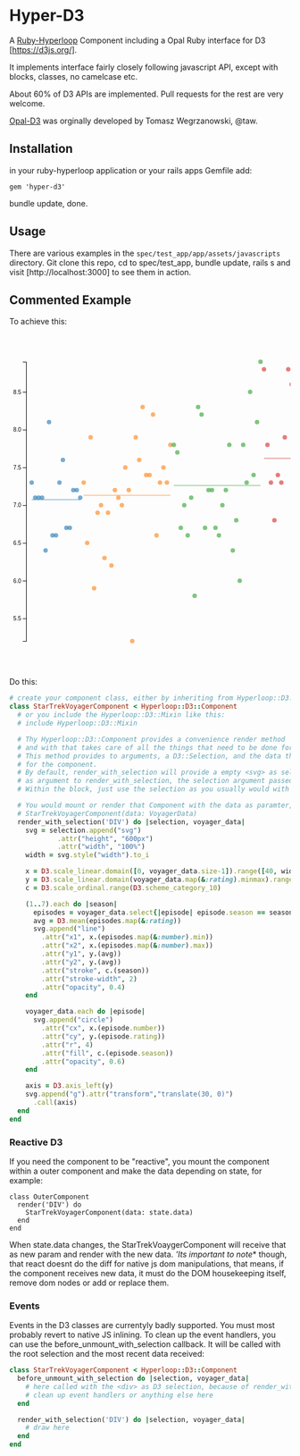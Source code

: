 # Hyper-D3

A [Ruby-Hyperloop](https://ruby-hyperloop.org/) Component including a
Opal Ruby interface for D3 [https://d3js.org/].

It implements interface fairly closely following javascript API, except with blocks, classes, no camelcase etc.

About 60% of D3 APIs are implemented. Pull requests for the rest are very welcome.

[Opal-D3](https://taw.github.io/opal-d3/) was orginally developed by Tomasz Wegrzanowski, @taw.

## Installation

in your ruby-hyperloop application or your rails apps Gemfile add:
```
gem 'hyper-d3'
```
bundle update, done.

## Usage

There are various examples in the `spec/test_app/app/assets/javascripts` directory.
Git clone this repo, cd to spec/test_app, bundle update, rails s and visit [http://localhost:3000] to see them in action.

## Commented Example

To achieve this:
<div><svg xmlns="http://www.w3.org/2000/svg" height="600px" width="100%"><line x1="40" x2="126.98224852071007" y1="296.8468468468468" y2="296.8468468468468" stroke="#1f77b4" stroke-width="2" opacity="0.4"/><line x1="133.19526627218934" x2="288.5207100591716" y1="289.08523908523904" y2="289.08523908523904" stroke="#ff7f0e" stroke-width="2" opacity="0.4"/><line x1="294.73372781065086" x2="450.0591715976331" y1="271.41372141372125" y2="271.41372141372125" stroke="#2ca02c" stroke-width="2" opacity="0.4"/><line x1="456.27218934911247" x2="611.5976331360947" y1="223.07692307692332" y2="223.07692307692332" stroke="#d62728" stroke-width="2" opacity="0.4"/><line x1="617.810650887574" x2="773.1360946745563" y1="235.0311850311852" y2="235.0311850311852" stroke="#9467bd" stroke-width="2" opacity="0.4"/><line x1="779.3491124260355" x2="934.6745562130178" y1="265.1767151767154" y2="265.1767151767154" stroke="#8c564b" stroke-width="2" opacity="0.4"/><line x1="940.887573964497" x2="1090" y1="243.51351351351354" y2="243.51351351351354" stroke="#e377c2" stroke-width="2" opacity="0.4"/><circle cx="40" cy="266.2162162162163" r="4" fill="#1f77b4" opacity="0.6"/><circle cx="46.21301775147929" cy="293.2432432432433" r="4" fill="#1f77b4" opacity="0.6"/><circle cx="52.426035502958584" cy="293.2432432432433" r="4" fill="#1f77b4" opacity="0.6"/><circle cx="58.63905325443787" cy="293.2432432432433" r="4" fill="#1f77b4" opacity="0.6"/><circle cx="64.85207100591717" cy="387.8378378378378" r="4" fill="#1f77b4" opacity="0.6"/><circle cx="71.06508875739645" cy="158.10810810810824" r="4" fill="#1f77b4" opacity="0.6"/><circle cx="77.27810650887574" cy="360.8108108108109" r="4" fill="#1f77b4" opacity="0.6"/><circle cx="83.49112426035504" cy="360.8108108108109" r="4" fill="#1f77b4" opacity="0.6"/><circle cx="89.70414201183432" cy="266.2162162162163" r="4" fill="#1f77b4" opacity="0.6"/><circle cx="95.9171597633136" cy="225.6756756756758" r="4" fill="#1f77b4" opacity="0.6"/><circle cx="102.1301775147929" cy="347.2972972972973" r="4" fill="#1f77b4" opacity="0.6"/><circle cx="108.34319526627219" cy="347.2972972972973" r="4" fill="#1f77b4" opacity="0.6"/><circle cx="114.55621301775147" cy="279.7297297297298" r="4" fill="#1f77b4" opacity="0.6"/><circle cx="120.76923076923077" cy="279.7297297297298" r="4" fill="#1f77b4" opacity="0.6"/><circle cx="126.98224852071007" cy="293.2432432432433" r="4" fill="#1f77b4" opacity="0.6"/><circle cx="133.19526627218934" cy="266.2162162162163" r="4" fill="#ff7f0e" opacity="0.6"/><circle cx="139.40828402366864" cy="374.3243243243244" r="4" fill="#ff7f0e" opacity="0.6"/><circle cx="145.6213017751479" cy="185.13513513513516" r="4" fill="#ff7f0e" opacity="0.6"/><circle cx="151.8343195266272" cy="455.4054054054054" r="4" fill="#ff7f0e" opacity="0.6"/><circle cx="158.0473372781065" cy="320.27027027027026" r="4" fill="#ff7f0e" opacity="0.6"/><circle cx="164.2603550295858" cy="306.7567567567568" r="4" fill="#ff7f0e" opacity="0.6"/><circle cx="170.47337278106508" cy="401.3513513513514" r="4" fill="#ff7f0e" opacity="0.6"/><circle cx="176.68639053254438" cy="320.27027027027026" r="4" fill="#ff7f0e" opacity="0.6"/><circle cx="182.89940828402368" cy="414.8648648648649" r="4" fill="#ff7f0e" opacity="0.6"/><circle cx="189.11242603550295" cy="279.7297297297298" r="4" fill="#ff7f0e" opacity="0.6"/><circle cx="195.32544378698225" cy="293.2432432432433" r="4" fill="#ff7f0e" opacity="0.6"/><circle cx="201.53846153846155" cy="306.7567567567568" r="4" fill="#ff7f0e" opacity="0.6"/><circle cx="207.75147928994085" cy="239.18918918918928" r="4" fill="#ff7f0e" opacity="0.6"/><circle cx="213.96449704142015" cy="279.7297297297298" r="4" fill="#ff7f0e" opacity="0.6"/><circle cx="220.1775147928994" cy="550" r="4" fill="#ff7f0e" opacity="0.6"/><circle cx="226.3905325443787" cy="185.13513513513516" r="4" fill="#ff7f0e" opacity="0.6"/><circle cx="232.60355029585799" cy="225.6756756756758" r="4" fill="#ff7f0e" opacity="0.6"/><circle cx="238.81656804733728" cy="131.08108108108104" r="4" fill="#ff7f0e" opacity="0.6"/><circle cx="245.02958579881656" cy="252.7027027027027" r="4" fill="#ff7f0e" opacity="0.6"/><circle cx="251.24260355029585" cy="252.7027027027027" r="4" fill="#ff7f0e" opacity="0.6"/><circle cx="257.4556213017752" cy="144.59459459459475" r="4" fill="#ff7f0e" opacity="0.6"/><circle cx="263.6686390532544" cy="360.8108108108109" r="4" fill="#ff7f0e" opacity="0.6"/><circle cx="269.8816568047337" cy="266.2162162162163" r="4" fill="#ff7f0e" opacity="0.6"/><circle cx="276.094674556213" cy="239.18918918918928" r="4" fill="#ff7f0e" opacity="0.6"/><circle cx="282.3076923076923" cy="266.2162162162163" r="4" fill="#ff7f0e" opacity="0.6"/><circle cx="288.5207100591716" cy="198.64864864864876" r="4" fill="#ff7f0e" opacity="0.6"/><circle cx="294.73372781065086" cy="198.64864864864876" r="4" fill="#2ca02c" opacity="0.6"/><circle cx="300.94674556213016" cy="212.1621621621622" r="4" fill="#2ca02c" opacity="0.6"/><circle cx="307.1597633136095" cy="347.2972972972973" r="4" fill="#2ca02c" opacity="0.6"/><circle cx="313.37278106508876" cy="306.7567567567568" r="4" fill="#2ca02c" opacity="0.6"/><circle cx="319.58579881656806" cy="360.8108108108109" r="4" fill="#2ca02c" opacity="0.6"/><circle cx="325.79881656804736" cy="293.2432432432433" r="4" fill="#2ca02c" opacity="0.6"/><circle cx="332.0118343195266" cy="468.91891891891896" r="4" fill="#2ca02c" opacity="0.6"/><circle cx="338.2248520710059" cy="131.08108108108104" r="4" fill="#2ca02c" opacity="0.6"/><circle cx="344.4378698224852" cy="144.59459459459475" r="4" fill="#2ca02c" opacity="0.6"/><circle cx="350.6508875739645" cy="347.2972972972973" r="4" fill="#2ca02c" opacity="0.6"/><circle cx="356.8639053254438" cy="279.7297297297298" r="4" fill="#2ca02c" opacity="0.6"/><circle cx="363.0769230769231" cy="279.7297297297298" r="4" fill="#2ca02c" opacity="0.6"/><circle cx="369.28994082840234" cy="347.2972972972973" r="4" fill="#2ca02c" opacity="0.6"/><circle cx="375.5029585798817" cy="360.8108108108109" r="4" fill="#2ca02c" opacity="0.6"/><circle cx="381.71597633136093" cy="306.7567567567568" r="4" fill="#2ca02c" opacity="0.6"/><circle cx="387.9289940828403" cy="279.7297297297298" r="4" fill="#2ca02c" opacity="0.6"/><circle cx="394.14201183431953" cy="198.64864864864876" r="4" fill="#2ca02c" opacity="0.6"/><circle cx="400.3550295857988" cy="387.8378378378378" r="4" fill="#2ca02c" opacity="0.6"/><circle cx="406.56804733727813" cy="333.78378378378386" r="4" fill="#2ca02c" opacity="0.6"/><circle cx="412.7810650887574" cy="441.89189189189193" r="4" fill="#2ca02c" opacity="0.6"/><circle cx="418.9940828402367" cy="198.64864864864876" r="4" fill="#2ca02c" opacity="0.6"/><circle cx="425.20710059171597" cy="266.2162162162163" r="4" fill="#2ca02c" opacity="0.6"/><circle cx="431.42011834319527" cy="104.05405405405412" r="4" fill="#2ca02c" opacity="0.6"/><circle cx="437.63313609467457" cy="252.7027027027027" r="4" fill="#2ca02c" opacity="0.6"/><circle cx="443.84615384615387" cy="158.10810810810824" r="4" fill="#2ca02c" opacity="0.6"/><circle cx="450.0591715976331" cy="50" r="4" fill="#2ca02c" opacity="0.6"/><circle cx="456.27218934911247" cy="63.51351351351349" r="4" fill="#d62728" opacity="0.6"/><circle cx="462.4852071005917" cy="198.64864864864876" r="4" fill="#d62728" opacity="0.6"/><circle cx="468.698224852071" cy="266.2162162162163" r="4" fill="#d62728" opacity="0.6"/><circle cx="474.9112426035503" cy="333.78378378378386" r="4" fill="#d62728" opacity="0.6"/><circle cx="481.12426035502955" cy="252.7027027027027" r="4" fill="#d62728" opacity="0.6"/><circle cx="487.3372781065089" cy="266.2162162162163" r="4" fill="#d62728" opacity="0.6"/><circle cx="493.55029585798815" cy="185.13513513513516" r="4" fill="#d62728" opacity="0.6"/><circle cx="499.76331360946745" cy="63.51351351351349" r="4" fill="#d62728" opacity="0.6"/><circle cx="505.97633136094674" cy="90.54054054054063" r="4" fill="#d62728" opacity="0.6"/><circle cx="512.189349112426" cy="333.78378378378386" r="4" fill="#d62728" opacity="0.6"/><circle cx="518.4023668639054" cy="333.78378378378386" r="4" fill="#d62728" opacity="0.6"/><circle cx="524.6153846153846" cy="347.2972972972973" r="4" fill="#d62728" opacity="0.6"/><circle cx="530.8284023668639" cy="225.6756756756758" r="4" fill="#d62728" opacity="0.6"/><circle cx="537.0414201183432" cy="63.51351351351349" r="4" fill="#d62728" opacity="0.6"/><circle cx="543.2544378698225" cy="198.64864864864876" r="4" fill="#d62728" opacity="0.6"/><circle cx="549.4674556213017" cy="158.10810810810824" r="4" fill="#d62728" opacity="0.6"/><circle cx="555.6804733727811" cy="333.78378378378386" r="4" fill="#d62728" opacity="0.6"/><circle cx="561.8934911242603" cy="198.64864864864876" r="4" fill="#d62728" opacity="0.6"/><circle cx="568.1065088757397" cy="212.1621621621622" r="4" fill="#d62728" opacity="0.6"/><circle cx="574.319526627219" cy="360.8108108108109" r="4" fill="#d62728" opacity="0.6"/><circle cx="580.5325443786982" cy="252.7027027027027" r="4" fill="#d62728" opacity="0.6"/><circle cx="586.7455621301775" cy="387.8378378378378" r="4" fill="#d62728" opacity="0.6"/><circle cx="592.9585798816569" cy="63.51351351351349" r="4" fill="#d62728" opacity="0.6"/><circle cx="599.1715976331361" cy="293.2432432432433" r="4" fill="#d62728" opacity="0.6"/><circle cx="605.3846153846154" cy="158.10810810810824" r="4" fill="#d62728" opacity="0.6"/><circle cx="611.5976331360947" cy="158.10810810810824" r="4" fill="#d62728" opacity="0.6"/><circle cx="617.810650887574" cy="212.1621621621622" r="4" fill="#9467bd" opacity="0.6"/><circle cx="624.0236686390532" cy="104.05405405405412" r="4" fill="#9467bd" opacity="0.6"/><circle cx="630.2366863905326" cy="333.78378378378386" r="4" fill="#9467bd" opacity="0.6"/><circle cx="636.4497041420118" cy="185.13513513513516" r="4" fill="#9467bd" opacity="0.6"/><circle cx="642.6627218934912" cy="401.3513513513514" r="4" fill="#9467bd" opacity="0.6"/><circle cx="648.8757396449704" cy="77.0270270270272" r="4" fill="#9467bd" opacity="0.6"/><circle cx="655.0887573964498" cy="225.6756756756758" r="4" fill="#9467bd" opacity="0.6"/><circle cx="661.301775147929" cy="293.2432432432433" r="4" fill="#9467bd" opacity="0.6"/><circle cx="667.5147928994083" cy="279.7297297297298" r="4" fill="#9467bd" opacity="0.6"/><circle cx="673.7278106508876" cy="198.64864864864876" r="4" fill="#9467bd" opacity="0.6"/><circle cx="679.9408284023668" cy="131.08108108108104" r="4" fill="#9467bd" opacity="0.6"/><circle cx="686.1538461538462" cy="252.7027027027027" r="4" fill="#9467bd" opacity="0.6"/><circle cx="692.3668639053254" cy="266.2162162162163" r="4" fill="#9467bd" opacity="0.6"/><circle cx="698.5798816568047" cy="225.6756756756758" r="4" fill="#9467bd" opacity="0.6"/><circle cx="704.792899408284" cy="117.56756756756755" r="4" fill="#9467bd" opacity="0.6"/><circle cx="711.0059171597634" cy="117.56756756756755" r="4" fill="#9467bd" opacity="0.6"/><circle cx="717.2189349112425" cy="347.2972972972973" r="4" fill="#9467bd" opacity="0.6"/><circle cx="723.4319526627219" cy="212.1621621621622" r="4" fill="#9467bd" opacity="0.6"/><circle cx="729.6449704142012" cy="536.4864864864866" r="4" fill="#9467bd" opacity="0.6"/><circle cx="735.8579881656806" cy="225.6756756756758" r="4" fill="#9467bd" opacity="0.6"/><circle cx="742.0710059171597" cy="333.78378378378386" r="4" fill="#9467bd" opacity="0.6"/><circle cx="748.2840236686391" cy="158.10810810810824" r="4" fill="#9467bd" opacity="0.6"/><circle cx="754.4970414201184" cy="360.8108108108109" r="4" fill="#9467bd" opacity="0.6"/><circle cx="760.7100591715975" cy="104.05405405405412" r="4" fill="#9467bd" opacity="0.6"/><circle cx="766.9230769230769" cy="293.2432432432433" r="4" fill="#9467bd" opacity="0.6"/><circle cx="773.1360946745563" cy="117.56756756756755" r="4" fill="#9467bd" opacity="0.6"/><circle cx="779.3491124260355" cy="144.59459459459475" r="4" fill="#8c564b" opacity="0.6"/><circle cx="785.5621301775147" cy="239.18918918918928" r="4" fill="#8c564b" opacity="0.6"/><circle cx="791.7751479289941" cy="387.8378378378378" r="4" fill="#8c564b" opacity="0.6"/><circle cx="797.9881656804733" cy="104.05405405405412" r="4" fill="#8c564b" opacity="0.6"/><circle cx="804.2011834319527" cy="374.3243243243244" r="4" fill="#8c564b" opacity="0.6"/><circle cx="810.4142011834319" cy="266.2162162162163" r="4" fill="#8c564b" opacity="0.6"/><circle cx="816.6272189349113" cy="225.6756756756758" r="4" fill="#8c564b" opacity="0.6"/><circle cx="822.8402366863905" cy="225.6756756756758" r="4" fill="#8c564b" opacity="0.6"/><circle cx="829.0532544378698" cy="252.7027027027027" r="4" fill="#8c564b" opacity="0.6"/><circle cx="835.2662721893491" cy="131.08108108108104" r="4" fill="#8c564b" opacity="0.6"/><circle cx="841.4792899408284" cy="414.8648648648649" r="4" fill="#8c564b" opacity="0.6"/><circle cx="847.6923076923077" cy="50" r="4" fill="#8c564b" opacity="0.6"/><circle cx="853.905325443787" cy="293.2432432432433" r="4" fill="#8c564b" opacity="0.6"/><circle cx="860.1183431952662" cy="306.7567567567568" r="4" fill="#8c564b" opacity="0.6"/><circle cx="866.3313609467456" cy="293.2432432432433" r="4" fill="#8c564b" opacity="0.6"/><circle cx="872.5443786982249" cy="266.2162162162163" r="4" fill="#8c564b" opacity="0.6"/><circle cx="878.7573964497041" cy="414.8648648648649" r="4" fill="#8c564b" opacity="0.6"/><circle cx="884.9704142011834" cy="320.27027027027026" r="4" fill="#8c564b" opacity="0.6"/><circle cx="891.1834319526628" cy="252.7027027027027" r="4" fill="#8c564b" opacity="0.6"/><circle cx="897.396449704142" cy="293.2432432432433" r="4" fill="#8c564b" opacity="0.6"/><circle cx="903.6094674556213" cy="279.7297297297298" r="4" fill="#8c564b" opacity="0.6"/><circle cx="909.8224852071006" cy="347.2972972972973" r="4" fill="#8c564b" opacity="0.6"/><circle cx="916.03550295858" cy="401.3513513513514" r="4" fill="#8c564b" opacity="0.6"/><circle cx="922.2485207100591" cy="144.59459459459475" r="4" fill="#8c564b" opacity="0.6"/><circle cx="928.4615384615385" cy="293.2432432432433" r="4" fill="#8c564b" opacity="0.6"/><circle cx="934.6745562130178" cy="171.62162162162167" r="4" fill="#8c564b" opacity="0.6"/><circle cx="940.887573964497" cy="185.13513513513516" r="4" fill="#e377c2" opacity="0.6"/><circle cx="947.1005917159763" cy="239.18918918918928" r="4" fill="#e377c2" opacity="0.6"/><circle cx="953.3136094674556" cy="306.7567567567568" r="4" fill="#e377c2" opacity="0.6"/><circle cx="959.5266272189349" cy="347.2972972972973" r="4" fill="#e377c2" opacity="0.6"/><circle cx="965.7396449704141" cy="212.1621621621622" r="4" fill="#e377c2" opacity="0.6"/><circle cx="971.9526627218935" cy="266.2162162162163" r="4" fill="#e377c2" opacity="0.6"/><circle cx="978.1656804733728" cy="198.64864864864876" r="4" fill="#e377c2" opacity="0.6"/><circle cx="984.3786982248521" cy="360.8108108108109" r="4" fill="#e377c2" opacity="0.6"/><circle cx="990.5917159763313" cy="225.6756756756758" r="4" fill="#e377c2" opacity="0.6"/><circle cx="996.8047337278107" cy="225.6756756756758" r="4" fill="#e377c2" opacity="0.6"/><circle cx="1003.0177514792899" cy="144.59459459459475" r="4" fill="#e377c2" opacity="0.6"/><circle cx="1009.2307692307693" cy="320.27027027027026" r="4" fill="#e377c2" opacity="0.6"/><circle cx="1015.4437869822485" cy="266.2162162162163" r="4" fill="#e377c2" opacity="0.6"/><circle cx="1021.6568047337278" cy="279.7297297297298" r="4" fill="#e377c2" opacity="0.6"/><circle cx="1027.8698224852071" cy="171.62162162162167" r="4" fill="#e377c2" opacity="0.6"/><circle cx="1034.0828402366865" cy="225.6756756756758" r="4" fill="#e377c2" opacity="0.6"/><circle cx="1040.2958579881656" cy="212.1621621621622" r="4" fill="#e377c2" opacity="0.6"/><circle cx="1046.508875739645" cy="279.7297297297298" r="4" fill="#e377c2" opacity="0.6"/><circle cx="1052.7218934911243" cy="252.7027027027027" r="4" fill="#e377c2" opacity="0.6"/><circle cx="1058.9349112426034" cy="198.64864864864876" r="4" fill="#e377c2" opacity="0.6"/><circle cx="1065.1479289940828" cy="306.7567567567568" r="4" fill="#e377c2" opacity="0.6"/><circle cx="1071.3609467455622" cy="293.2432432432433" r="4" fill="#e377c2" opacity="0.6"/><circle cx="1077.5739644970415" cy="239.18918918918928" r="4" fill="#e377c2" opacity="0.6"/><circle cx="1083.7869822485206" cy="225.6756756756758" r="4" fill="#e377c2" opacity="0.6"/><circle cx="1090" cy="104.05405405405412" r="4" fill="#e377c2" opacity="0.6"/><g transform="translate(30, 0)" fill="none" font-size="10" font-family="sans-serif" text-anchor="end"><path class="domain" stroke="#000" d="M-6,550.5H0.5V50.5H-6"/><g class="tick" opacity="1" transform="translate(0,509.9594594594595)"><line stroke="#000" x2="-6"/><text fill="#000" x="-9" dy="0.32em">5.5</text></g><g class="tick" opacity="1" transform="translate(0,442.39189189189193)"><line stroke="#000" x2="-6"/><text fill="#000" x="-9" dy="0.32em">6.0</text></g><g class="tick" opacity="1" transform="translate(0,374.8243243243244)"><line stroke="#000" x2="-6"/><text fill="#000" x="-9" dy="0.32em">6.5</text></g><g class="tick" opacity="1" transform="translate(0,307.2567567567568)"><line stroke="#000" x2="-6"/><text fill="#000" x="-9" dy="0.32em">7.0</text></g><g class="tick" opacity="1" transform="translate(0,239.68918918918928)"><line stroke="#000" x2="-6"/><text fill="#000" x="-9" dy="0.32em">7.5</text></g><g class="tick" opacity="1" transform="translate(0,172.12162162162167)"><line stroke="#000" x2="-6"/><text fill="#000" x="-9" dy="0.32em">8.0</text></g><g class="tick" opacity="1" transform="translate(0,104.55405405405412)"><line stroke="#000" x2="-6"/><text fill="#000" x="-9" dy="0.32em">8.5</text></g></g></svg></div></div>

Do this:
```ruby
# create your component class, either by inheriting from Hyperloop::D3::Component:
class StarTrekVoyagerComponent < Hyperloop::D3::Component
  # or you include the Hyperloop::D3::Mixin like this:
  # include Hyperloop::D3::Mixin

  # Thy Hyperloop::D3::Component provides a convenience render method 'render_with_selection'
  # and with that takes care of all the things that need to be done for react, to use D3.js
  # This method provides to arguments, a D3::Selection, and the data that has been passed in as param
  # for the component.
  # By default, render_with_selection will provide a empty <svg> as selection, here the 'DIV' is passed
  # as argument to render_with_selection, the selection argument passed to the block therefore is a <div>
  # Within the block, just use the selection as you usually would with D3.

  # You would mount or render that Component with the data as paramter, like:
  # StarTrekVoyagerComponent(data: VoyagerData)
  render_with_selection('DIV') do |selection, voyager_data|
    svg = selection.append("svg")
            .attr("height", "600px")
            .attr("width", "100%")
    width = svg.style("width").to_i

    x = D3.scale_linear.domain([0, voyager_data.size-1]).range([40, width-20])
    y = D3.scale_linear.domain(voyager_data.map(&:rating).minmax).range([550, 50])
    c = D3.scale_ordinal.range(D3.scheme_category_10)

    (1..7).each do |season|
      episodes = voyager_data.select{|episode| episode.season == season }
      avg = D3.mean(episodes.map(&:rating))
      svg.append("line")
        .attr("x1", x.(episodes.map(&:number).min))
        .attr("x2", x.(episodes.map(&:number).max))
        .attr("y1", y.(avg))
        .attr("y2", y.(avg))
        .attr("stroke", c.(season))
        .attr("stroke-width", 2)
        .attr("opacity", 0.4)
    end

    voyager_data.each do |episode|
      svg.append("circle")
        .attr("cx", x.(episode.number))
        .attr("cy", y.(episode.rating))
        .attr("r", 4)
        .attr("fill", c.(episode.season))
        .attr("opacity", 0.6)
    end

    axis = D3.axis_left(y)
    svg.append("g").attr("transform","translate(30, 0)")
      .call(axis)
  end
end
```

### Reactive D3
If you need the component to be "reactive", you mount the component within a outer component and make the data
depending on state, for example:
```
class OuterComponent
  render('DIV') do
    StarTrekVoyagerComponent(data: state.data)
  end
end
```
When state.data changes, the StarTrekVoaygerComponent will receive that as new param and render with the new data.
*'Its important to note** though, that react doesnt do the diff for native js dom manipulations, that means, if the
component receives new data, it must do the DOM housekeeping itself, remove dom nodes or add or replace them.

### Events
Events in the D3 classes are currentyly badly supported. You must most probably revert to native JS inlining.
To clean up the event handlers, you can use the before_unmount_with_selection callback. It will be called with the root
selection and the most recent data received:
```ruby
class StarTrekVoyagerComponent < Hyperloop::D3::Component
  before_unmount_with_selection do |selection, voyager_data|
    # here called with the <div> as D3 selection, because of render_with_selection('DIV')
    # clean up event handlers or anything else here
  end

  render_with_selection('DIV') do |selection, voyager_data|
    # draw here
  end
end
```
